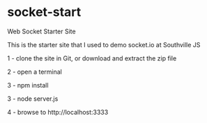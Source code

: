 socket-start
============

Web Socket Starter Site

This is the starter site that I used to demo socket.io at Southville JS

1 - clone the site in Git, or download and extract the zip file

2 - open a terminal 

3 - npm install

3 - node server.js

4 - browse to http://localhost:3333

